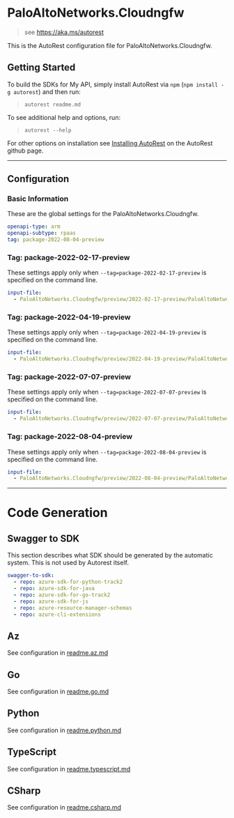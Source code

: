 # PaloAltoNetworks.Cloudngfw

> see https://aka.ms/autorest

This is the AutoRest configuration file for PaloAltoNetworks.Cloudngfw.

## Getting Started

To build the SDKs for My API, simply install AutoRest via `npm` (`npm install -g autorest`) and then run:

> `autorest readme.md`

To see additional help and options, run:

> `autorest --help`

For other options on installation see [Installing AutoRest](https://aka.ms/autorest/install) on the AutoRest github page.

---

## Configuration

### Basic Information

These are the global settings for the PaloAltoNetworks.Cloudngfw.

```yaml
openapi-type: arm
openapi-subtype: rpaas
tag: package-2022-08-04-preview
```

### Tag: package-2022-02-17-preview

These settings apply only when `--tag=package-2022-02-17-preview` is specified on the command line.

```yaml $(tag) == 'package-2022-02-17-preview'
input-file:
  - PaloAltoNetworks.Cloudngfw/preview/2022-02-17-preview/PaloAltoNetworks.Cloudngfw.json
```

### Tag: package-2022-04-19-preview

These settings apply only when `--tag=package-2022-04-19-preview` is specified on the command line.

```yaml $(tag) == 'package-2022-04-19-preview'
input-file:
  - PaloAltoNetworks.Cloudngfw/preview/2022-04-19-preview/PaloAltoNetworks.Cloudngfw.json
```

### Tag: package-2022-07-07-preview

These settings apply only when `--tag=package-2022-07-07-preview` is specified on the command line.

```yaml $(tag) == 'package-2022-07-07-preview'
input-file:
  - PaloAltoNetworks.Cloudngfw/preview/2022-07-07-preview/PaloAltoNetworks.Cloudngfw.json
```

### Tag: package-2022-08-04-preview

These settings apply only when `--tag=package-2022-08-04-preview` is specified on the command line.

```yaml $(tag) == 'package-2022-08-04-preview'
input-file:
  - PaloAltoNetworks.Cloudngfw/preview/2022-08-04-preview/PaloAltoNetworks.Cloudngfw.json
```

---

# Code Generation

## Swagger to SDK

This section describes what SDK should be generated by the automatic system.
This is not used by Autorest itself.

```yaml $(swagger-to-sdk)
swagger-to-sdk:
  - repo: azure-sdk-for-python-track2
  - repo: azure-sdk-for-java
  - repo: azure-sdk-for-go-track2
  - repo: azure-sdk-for-js
  - repo: azure-resource-manager-schemas
  - repo: azure-cli-extensions
```

## Az

See configuration in [readme.az.md](./readme.az.md)

## Go

See configuration in [readme.go.md](./readme.go.md)

## Python

See configuration in [readme.python.md](./readme.python.md)

## TypeScript

See configuration in [readme.typescript.md](./readme.typescript.md)

## CSharp

See configuration in [readme.csharp.md](./readme.csharp.md)
